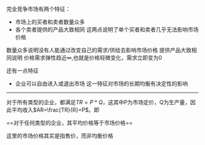 完全竞争市场有两个特征：
- 市场上的买者和卖者数量众多
- 各个卖者提供的产品大致相同
这两点说明了单个买者和卖者几乎无法影响市场价格

数量众多说明没有人能通过改变自己的需求/供给去影响市场价格
提供产品大致相同说明  价格需求弹性趋近$\infty$,也就是价格轻微变化，需求立即变为0

还有一点特征
- 企业可以自由进入或退出市场
这一特征对市场的长期均衡有决定性的影响

---
对于所有类型的企业，都满足$TR=P*Q$，这其中P为市场定价，Q为生产量，因此平均收入$AR=\frac{TR}{R}=P$。即

==对于任何类型的企业，其平均价格等于市场价格==

这里的市场价格其实是指售价，而非均衡价格

